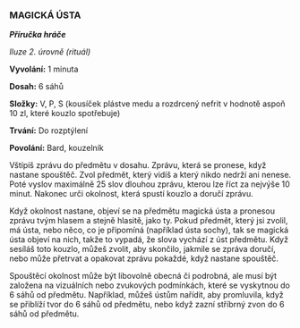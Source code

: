 ### MAGICKÁ ÚSTA

***Příručka hráče***

*Iluze 2. úrovně (rituál)*

**Vyvolání:** 1 minuta

**Dosah:** 6 sáhů

**Složky:** V, P, S (kousíček plástve medu a rozdrcený nefrit v hodnotě aspoň 10 zl, které kouzlo spotřebuje)

**Trvání:** Do rozptýlení

**Povolání:** Bard, kouzelník

Vštípíš zprávu do předmětu v dosahu. Zprávu, která se pronese, když nastane spouštěč. Zvol předmět, který vidíš a který nikdo nedrží ani nenese. Poté vyslov maximálně 25 slov dlouhou zprávu, kterou lze říct za nejvýše 10 minut. Nakonec urči okolnost, která spustí kouzlo a doručí zprávu. 

Když okolnost nastane, objeví se na předmětu magická ústa a pronesou zprávu tvým hlasem a stejně hlasitě, jako ty. Pokud předmět, který jsi zvolil, má ústa, nebo něco, co je připomíná (například ústa sochy), tak se magická ústa objeví na nich, takže to vypadá, že slova vychází z úst předmětu. Když sesíláš toto kouzlo, můžeš zvolit, aby skončilo, jakmile se zpráva doručí, nebo může přetrvat a opakovat zprávu pokaždé, když nastane spouštěč. 

Spouštěcí okolnost může být libovolně obecná či podrobná, ale musí být založena na vizuálních nebo zvukových podmínkách, které se vyskytnou do 6 sáhů od předmětu. Například, můžeš ústům nařídit, aby promluvila, když se přiblíží tvor do 6 sáhů od předmětu, nebo když zazní stříbrný zvon do 6 sáhů od předmětu.